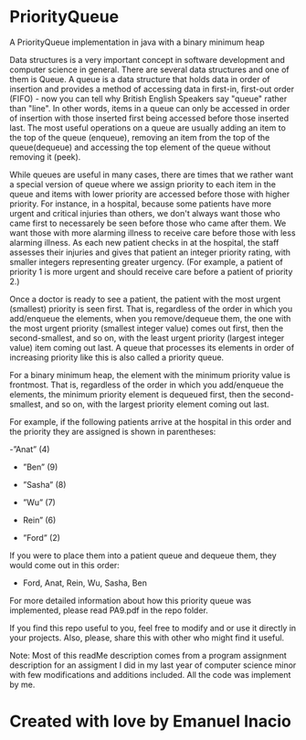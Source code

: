   # PriorityQueue
  A PriorityQueue implementation in java with a binary minimum heap

  Data structures is a very important concept in software development and computer science in general. There are several data structures and one of them is Queue. A queue is a data structure that holds data in order of insertion and provides a method of accessing data in first-in, first-out order (FIFO) - now you can tell why British English Speakers say "queue" rather than "line". In other words, items in a queue can only be accessed in order of insertion with those inserted first being accessed before those inserted last. The most useful operations on a queue are usually adding an item to the top of the queue (enqueue), removing an item from the top of the queue(dequeue) and accessing the top element of the queue without removing it 
(peek).

  While queues are useful in many cases, there are times that we rather want a special version of queue where we assign priority to each item in the queue and items with lower priority are accessed before those with higher priority. For instance, in a hospital, because some patients have more urgent and critical injuries than others, we don't always want those who came first to necessarely be seen before those who came after them. We want those with more alarming illness to receive care before those with less alarming illness. As each new patient checks in at the hospital, the staff assesses their injuries and gives that patient an integer priority rating, with smaller integers representing greater urgency. (For example, a patient of priority 1 is more urgent and should receive care before a patient of priority 2.)

  Once a doctor is ready to see a patient, the patient with the most urgent (smallest) priority is seen first. That is, regardless of the order in which you add/enqueue the elements, when you remove/dequeue them, the one with the most urgent priority (smallest integer value) comes out first, then the second-smallest, and so on, with the least urgent priority (largest integer value) item coming out last. A queue that processes its elements in order of increasing
priority like this is also called a priority queue.

  For a binary minimum heap, the element with the minimum priority value is frontmost.
That is, regardless of the order in which you add/enqueue the elements, the minimum priority
element is dequeued first, then the second-smallest, and so on, with the largest priority
element coming out last.

  For example, if the following patients arrive at the hospital in this order and the priority
they are assigned is shown in parentheses:

  -”Anat” (4) 
  
  - ”Ben” (9)
  
  - ”Sasha” (8)
  
  - ”Wu” (7)

  - Rein” (6)

  - ”Ford” (2)
  
  If you were to place them into a patient queue and dequeue them, they would come out in
this order:

  - Ford, Anat, Rein, Wu, Sasha, Ben
  
For more detailed information about how this priority queue was implemented, please read PA9.pdf in the repo folder.

If you find this repo useful to you, feel free to modify and or use it directly in your projects. Also, please, share this with other who might find it useful.

Note: Most of this readMe description comes from a program assignment description for an assigment I did in my last year of computer science minor with few modifications and additions included. All the code was implement by me. 

  # Created with love by Emanuel Inacio




